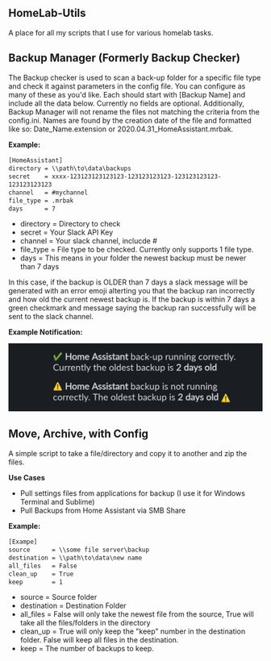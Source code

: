 ## HomeLab-Utils
A place for all my scripts that I use for various homelab tasks.

## Backup Manager (Formerly Backup Checker)
The Backup checker is used to scan a back-up folder for a specific file type and check it against parameters in the config file. You can configure as many of these as you'd like. Each should start with [Backup Name] and include all the data below. Currently no fields are optional. Additionally, Backup Manager will not rename the files not matching the criteria from the config.ini. Names are found by the creation date of the file and formatted like so: Date_Name.extension or 2020.04.31_HomeAssistant.mrbak.

**Example:**
```
[HomeAssistant]
directory = \\path\to\data\backups
secret    = xxxx-123123123123123-123123123123-123123123123-123123123123
channel   = #mychannel
file_type = .mrbak
days      = 7
```
- directory = Directory to check
- secret    = Your Slack API Key
- channel   = Your slack channel, inclucde #
- file_type = File type to be checked. Currently only supports 1 file type.
- days      = This means in your folder the newest backup must be newer than 7 days

In this case, if the backup is OLDER than 7 days a slack message will be generated with an error emoji alterting you that the backup ran incorrectly and how old the current newest backup is. If the backup is within 7 days a green checkmark and message saying the backup ran successfully will be sent to the slack channel. 

**Example Notification:**

![Slack Notification](https://raw.githubusercontent.com/hay-kot/HomeLab-Utils/master/Backup_Manager/Slack%20Notification%20Example.jpg)

## Move, Archive, with Config
A simple script to take a file/directory and copy it to another and zip the files.

**Use Cases**
- Pull settings files from applications for backup (I use it for Windows Terminal and Sublime)
- Pull Backups from Home Assistant via SMB Share

**Example:**
```
[Exampe]
source      = \\some file server\backup
destination = \\path\to\data\new name
all_files   = False
clean_up    = True
keep        = 1
```
- source      = Source folder 
- destination = Destination Folder
- all_files   = False will only take the newest file from the source, True will take all the files/folders in the directory
- clean_up    = True will only keep the "keep" number in the destination folder. False will keep all files in the destination.
- keep        = The number of backups to keep. 

